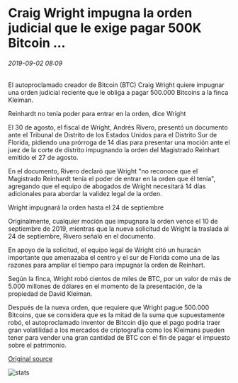 # Craig Wright impugna la orden judicial que le exige pagar 500K Bitcoin ...

###### 2019-09-02 08:09

El autoproclamado creador de Bitcoin (BTC) Craig Wright quiere impugnar una orden judicial reciente que le obliga a pagar 500.000 Bitcoins a la finca Kleiman.

Reinhardt no tenía poder para entrar en la orden, dice Wright

El 30 de agosto, el fiscal de Wright, Andrés Rivero, presentó un documento ante el Tribunal de Distrito de los Estados Unidos para el Distrito Sur de Florida, pidiendo una prórroga de 14 días para presentar una moción ante el juez de la corte de distrito impugnando la orden del Magistrado Reinhart emitido el 27 de agosto.

En el documento, Rivero declaró que Wright "no reconoce que el Magistrado Reinhardt tenía el poder de entrar en la orden que él tenía", agregando que el equipo de abogados de Wright necesitará 14 días adicionales para abordar la validez legal de la orden.

Wright impugnará la orden hasta el 24 de septiembre

Originalmente, cualquier moción que impugnara la orden vence el 10 de septiembre de 2019, mientras que la nueva solicitud de Wright la traslada al 24 de septiembre, Rivero señaló en el documento.

En apoyo de la solicitud, el equipo legal de Wright citó un huracán importante que amenazaba el centro y el sur de Florida como una de las razones para ampliar el tiempo para impugnar la orden de Reinhart.

Según la finca, Wright robó cientos de miles de BTC, por un valor de más de 5.000 millones de dólares en el momento de la presentación, de la propiedad de David Kleiman.

Después de la nueva orden, que requiere que Wright pague 500.000 Bitcoins, que se considera que es la mitad de la suma que supuestamente robó, el autoproclamado inventor de Bitcoin dijo que el pago podría traer gran volatilidad a los mercados de criptografía como los Kleimans pueden tener para vender una gran cantidad de BTC con el fin de pagar el impuesto sobre el patrimonio.

[Original source](https://cointelegraph.com/news/craig-wright-challenges-court-order-requiring-him-to-pay-500k-bitcoin)

![stats](https://c.statcounter.com/11760860/0/a89fa40b/1/ "stats")